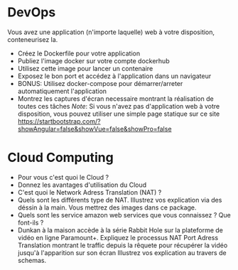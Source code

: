 # DevOps
Vous avez une application (n'importe laquelle) web à votre disposition, conteneurisez la.
- Créez le Dockerfile pour votre application
- Publiez l'image docker sur votre compte dockerhub
- Utilisez cette image pour lancer un contenaire
- Exposez le bon port et accédez à l'application dans un navigateur
- BONUS: Utilisez docker-compose pour démarrer/arreter automatiquement l'application
- Montrez les captures d'écran necessaire montrant la réalisation de toutes ces tâches
*Note*: Si vous n'avez pas d'application web à votre disposition, vous pouvez utiliser une simple page statique sur ce site https://startbootstrap.com/?showAngular=false&showVue=false&showPro=false 

# Cloud Computing
- Pour vous c'est quoi le Cloud ?
- Donnez les avantages d'utilisation du Cloud
- C'est quoi le Network Adress Translation (NAT) ?
- Quels sont les différents type de NAT. Illustrez vos explication via des déssin à la main. Vous mettrez des images dans ce package.
- Quels sont les service amazon web services que vous connaissez ? Que font-ils ?
- Dunkan à la maison accède à la série Rabbit Hole sur la plateforme de vidéo en ligne Paramount+. 
Expliquez le processus NAT Port Adress Translation montrant le traffic depuis la rêquete pour récupérer la vidéo jusqu'à l'apparition sur son écran
Illustrez vos explication au travers de schemas.